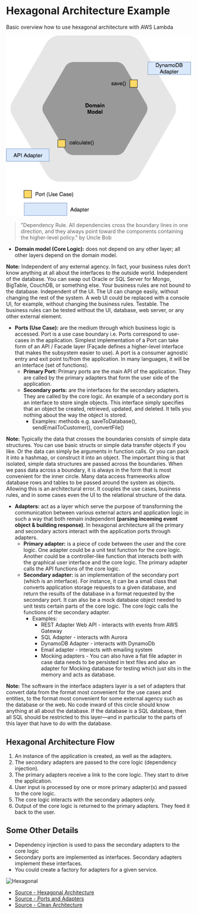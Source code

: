 # Hexagonal Architecture Example
Basic overview how to use hexagonal architecture with AWS Lambda

![Sample](./images/hexagonal-architecture-revisited.png)

> "Dependency Rule. All dependencies cross the boundary lines in one direction, and they always point toward the components containing the higher-level policy." by Uncle Bob

* **Domain model (Core Logic):** does not depend on any other layer; all other layers depend on the domain model.

**Note:** Independent of any external agency. In fact, your business rules don’t know anything at all about the interfaces to the outside world. Independent of the database. You can swap out Oracle or SQL Server for Mongo, BigTable, CouchDB, or something else. Your business rules are not bound to the database. Independent of the UI. The UI can change easily, without changing the rest of the system. A web UI could be replaced with a console UI, for example, without changing the business rules. Testable. The business rules can be tested without the UI, database, web server, or any other external element.

* **Ports (Use Case):** are the medium through which business logic is accessed. Port is a use case boundary i.e. Ports correspond to use-cases in the application. Simplest implementation of a Port can take form of an API / Facade layer (Façade defines a higher-level interface that makes the subsystem easier to use). A port is a consumer agnostic entry and exit point to/from the application. In many languages, it will be an interface (set of functions).
	* **Primary Port:** Primary ports are the main API of the application. They are called by the primary adapters that form the user side of the application.
	* **Secondary ports:** are the interfaces for the secondary adapters. They are called by the core logic. An example of a secondary port is an interface to store single objects. This interface simply specifies that an object be created, retrieved, updated, and deleted. It tells you nothing about the way the object is stored.
		* Examples: methods e.g. saveToDatabase(), sendEmailToCustomer(), convertFile()
		
**Note:** Typically the data that crosses the boundaries consists of simple data structures. You can use basic structs or simple data transfer objects if you like. Or the data can simply be arguments in function calls. Or you can pack it into a hashmap, or construct it into an object. The important thing is that isolated, simple data structures are passed across the boundaries. When we pass data across a boundary, it is always in the form that is most convenient for the inner circle. Many data access frameworks allow database rows and tables to be passed around the system as objects. Allowing this is an architectural error. It couples the use cases, business rules, and in some cases even the UI to the relational structure of the data.

* **Adapters:** act as a layer which serve the purpose of transforming the communication between various external actors and application logic in such a way that both remain independent **(parsing incoming event object & building response)**. In hexagonal architecture all the primary and secondary actors interact with the application ports through adapters.
	* **Primary adapter:** is a piece of code between the user and the core logic. One adapter could be a unit test function for the core logic. Another could be a controller-like function that interacts both with the graphical user interface and the core logic. The primary adapter calls the API functions of the core logic.
	* **Secondary adapter:** is an implementation of the secondary port (which is an interface). For instance, it can be a small class that converts application storage requests to a given database, and return the results of the database in a format requested by the secondary port. It can also be a mock database object needed to unit tests certain parts of the core logic. The core logic calls the functions of the secondary adapter.
		* Examples: 
			* REST Adapter Web API - interacts with events from AWS Gateway
			* SQL Adapter - interacts with Aurora
			* DynamoDB Adapter - interacts with DynamoDb
			* Email adapter - interacts with emailing system
			* Mocking adapters - You can also have a flat file adapter in case data needs to be persisted in text files and also an adapter for Mocking database for testing which just sits in the memory and acts as database.
			
**Note:** The software in the interface adapters layer is a set of adapters that convert data from the format most convenient for the use cases and entities, to the format most convenient for some external agency such as the database or the web. No code inward of this circle should know anything at all about the database. If the database is a SQL database, then all SQL should be restricted to this layer—and in particular to the parts of this layer that have to do with the database.
		
## Hexagonal Architecture Flow

1. An instance of the application is created, as well as the adapters.
2. The secondary adapters are passed to the core logic (dependency injection).
3. The primary adapters receive a link to the core logic. They start to drive the application.
4. User input is processed by one or more primary adapter(s) and passed to the core logic.
5. The core logic interacts with the secondary adapters only.
6. Output of the core logic is returned to the primary adapters. They feed it back to the user.

## Some Other Details

* Dependency injection is used to pass the secondary adapters to the core logic
* Secondary ports are implemented as interfaces. Secondary adapters implement these interfaces.
* You could create a factory for adapters for a given service.


![Hexagonal](http://codingcanvas.com/wp-content/uploads/2015/07/image_thumb5.png)
* [Source - Hexagonal Architecture](http://codingcanvas.com/hexagonal-architecture/)
* [Source - Ports and Adapters](http://www.dossier-andreas.net/software_architecture/ports_and_adapters.html)
* [Source - Clean Architecture](https://8thlight.com/blog/uncle-bob/2012/08/13/the-clean-architecture.html)
